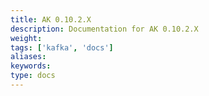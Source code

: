 ```yaml
---
title: AK 0.10.2.X
description: Documentation for AK 0.10.2.X
weight: 
tags: ['kafka', 'docs']
aliases: 
keywords: 
type: docs
---
```


